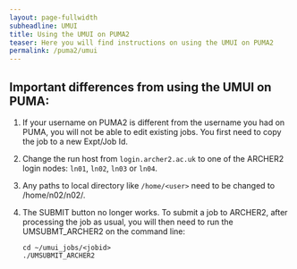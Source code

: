```yaml
---
layout: page-fullwidth
subheadline: UMUI
title: Using the UMUI on PUMA2 
teaser: Here you will find instructions on using the UMUI on PUMA2 
permalink: /puma2/umui
---
```


## Important differences from using the UMUI on PUMA:

1) If your username on PUMA2 is different from the username you had on PUMA, you will not be able to edit existing jobs.  You first need to copy the job to a new Expt/Job Id.

2) Change the run host from `login.archer2.ac.uk` to one of the ARCHER2 login nodes: `ln01`, `ln02`, `ln03` or `ln04`.

4) Any paths to local directory like `/home/<user>` need to be changed to /home/n02/n02/<user>.

5) The SUBMIT button no longer works.  To submit a job to ARCHER2, after processing the job as usual, you will then need to run the UMSUBMT_ARCHER2 on the command line:
   ```
   cd ~/umui_jobs/<jobid>
   ./UMSUBMIT_ARCHER2
   ```
